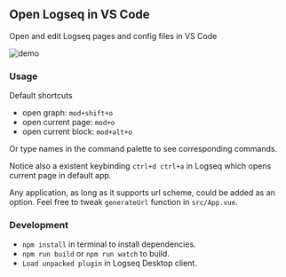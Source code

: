 ## Open Logseq in VS Code

Open and edit Logseq pages and config files in VS Code

![demo](./demo.gif)


### Usage
Default shortcuts 
- open graph: `mod+shift+o`
- open current page: `mod+o` 
- open current block: `mod+alt+o`  

Or type names in the command palette to see corresponding commands.

Notice also a existent keybinding `ctrl+d ctrl+a` in Logseq which opens current page in default app.
 
Any application, as long as it supports url scheme, could be added as an option. Feel free to tweak `generateUrl` function in `src/App.vue`.

### Development

- `npm install` in terminal to install dependencies.
- `npm run build` or `npm run watch` to build. 
- `Load unpacked plugin` in Logseq Desktop client.
